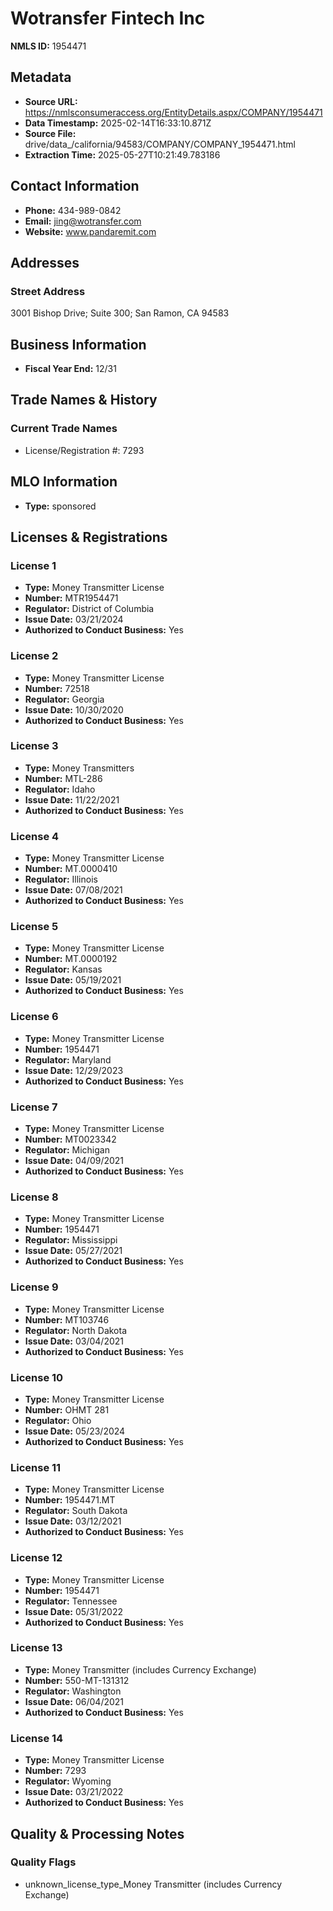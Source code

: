 # Wotransfer Fintech Inc

**NMLS ID:** 1954471

## Metadata
- **Source URL:** https://nmlsconsumeraccess.org/EntityDetails.aspx/COMPANY/1954471
- **Data Timestamp:** 2025-02-14T16:33:10.871Z
- **Source File:** drive/data_/california/94583/COMPANY/COMPANY_1954471.html
- **Extraction Time:** 2025-05-27T10:21:49.783186

## Contact Information
- **Phone:** 434-989-0842
- **Email:** jing@wotransfer.com
- **Website:** www.pandaremit.com

## Addresses
### Street Address
3001 Bishop Drive; Suite 300; San Ramon, CA 94583

## Business Information
- **Fiscal Year End:** 12/31

## Trade Names & History
### Current Trade Names
- License/Registration #: 7293

## MLO Information
- **Type:** sponsored

## Licenses & Registrations

### License 1
- **Type:** Money Transmitter License
- **Number:** MTR1954471
- **Regulator:** District of Columbia
- **Issue Date:** 03/21/2024
- **Authorized to Conduct Business:** Yes

### License 2
- **Type:** Money Transmitter License
- **Number:** 72518
- **Regulator:** Georgia
- **Issue Date:** 10/30/2020
- **Authorized to Conduct Business:** Yes

### License 3
- **Type:** Money Transmitters
- **Number:** MTL-286
- **Regulator:** Idaho
- **Issue Date:** 11/22/2021
- **Authorized to Conduct Business:** Yes

### License 4
- **Type:** Money Transmitter License
- **Number:** MT.0000410
- **Regulator:** Illinois
- **Issue Date:** 07/08/2021
- **Authorized to Conduct Business:** Yes

### License 5
- **Type:** Money Transmitter License
- **Number:** MT.0000192
- **Regulator:** Kansas
- **Issue Date:** 05/19/2021
- **Authorized to Conduct Business:** Yes

### License 6
- **Type:** Money Transmitter License
- **Number:** 1954471
- **Regulator:** Maryland
- **Issue Date:** 12/29/2023
- **Authorized to Conduct Business:** Yes

### License 7
- **Type:** Money Transmitter License
- **Number:** MT0023342
- **Regulator:** Michigan
- **Issue Date:** 04/09/2021
- **Authorized to Conduct Business:** Yes

### License 8
- **Type:** Money Transmitter License
- **Number:** 1954471
- **Regulator:** Mississippi
- **Issue Date:** 05/27/2021
- **Authorized to Conduct Business:** Yes

### License 9
- **Type:** Money Transmitter License
- **Number:** MT103746
- **Regulator:** North Dakota
- **Issue Date:** 03/04/2021
- **Authorized to Conduct Business:** Yes

### License 10
- **Type:** Money Transmitter License
- **Number:** OHMT 281
- **Regulator:** Ohio
- **Issue Date:** 05/23/2024
- **Authorized to Conduct Business:** Yes

### License 11
- **Type:** Money Transmitter License
- **Number:** 1954471.MT
- **Regulator:** South Dakota
- **Issue Date:** 03/12/2021
- **Authorized to Conduct Business:** Yes

### License 12
- **Type:** Money Transmitter License
- **Number:** 1954471
- **Regulator:** Tennessee
- **Issue Date:** 05/31/2022
- **Authorized to Conduct Business:** Yes

### License 13
- **Type:** Money Transmitter (includes Currency Exchange)
- **Number:** 550-MT-131312
- **Regulator:** Washington
- **Issue Date:** 06/04/2021
- **Authorized to Conduct Business:** Yes

### License 14
- **Type:** Money Transmitter License
- **Number:** 7293
- **Regulator:** Wyoming
- **Issue Date:** 03/21/2022
- **Authorized to Conduct Business:** Yes

## Quality & Processing Notes
### Quality Flags
- unknown_license_type_Money Transmitter (includes Currency Exchange)
